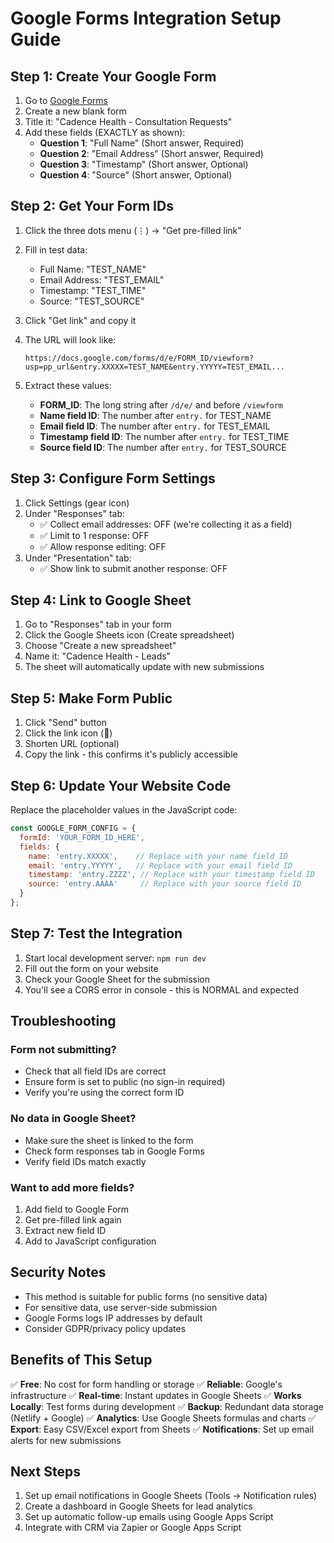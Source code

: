 # Google Forms Integration Setup Guide

## Step 1: Create Your Google Form

1. Go to [Google Forms](https://forms.google.com)
2. Create a new blank form
3. Title it: "Cadence Health - Consultation Requests"
4. Add these fields (EXACTLY as shown):
   - **Question 1**: "Full Name" (Short answer, Required)
   - **Question 2**: "Email Address" (Short answer, Required)
   - **Question 3**: "Timestamp" (Short answer, Optional)
   - **Question 4**: "Source" (Short answer, Optional)

## Step 2: Get Your Form IDs

1. Click the three dots menu (⋮) → "Get pre-filled link"
2. Fill in test data:
   - Full Name: "TEST_NAME"
   - Email Address: "TEST_EMAIL"
   - Timestamp: "TEST_TIME"
   - Source: "TEST_SOURCE"
3. Click "Get link" and copy it
4. The URL will look like:
   ```
   https://docs.google.com/forms/d/e/FORM_ID/viewform?usp=pp_url&entry.XXXXX=TEST_NAME&entry.YYYYY=TEST_EMAIL...
   ```

5. Extract these values:
   - **FORM_ID**: The long string after `/d/e/` and before `/viewform`
   - **Name field ID**: The number after `entry.` for TEST_NAME
   - **Email field ID**: The number after `entry.` for TEST_EMAIL
   - **Timestamp field ID**: The number after `entry.` for TEST_TIME  
   - **Source field ID**: The number after `entry.` for TEST_SOURCE

## Step 3: Configure Form Settings

1. Click Settings (gear icon)
2. Under "Responses" tab:
   - ✅ Collect email addresses: OFF (we're collecting it as a field)
   - ✅ Limit to 1 response: OFF
   - ✅ Allow response editing: OFF
3. Under "Presentation" tab:
   - ✅ Show link to submit another response: OFF

## Step 4: Link to Google Sheet

1. Go to "Responses" tab in your form
2. Click the Google Sheets icon (Create spreadsheet)
3. Choose "Create a new spreadsheet"
4. Name it: "Cadence Health - Leads"
5. The sheet will automatically update with new submissions

## Step 5: Make Form Public

1. Click "Send" button
2. Click the link icon (🔗)
3. Shorten URL (optional)
4. Copy the link - this confirms it's publicly accessible

## Step 6: Update Your Website Code

Replace the placeholder values in the JavaScript code:
```javascript
const GOOGLE_FORM_CONFIG = {
  formId: 'YOUR_FORM_ID_HERE',
  fields: {
    name: 'entry.XXXXX',    // Replace with your name field ID
    email: 'entry.YYYYY',   // Replace with your email field ID
    timestamp: 'entry.ZZZZ', // Replace with your timestamp field ID
    source: 'entry.AAAA'     // Replace with your source field ID
  }
};
```

## Step 7: Test the Integration

1. Start local development server: `npm run dev`
2. Fill out the form on your website
3. Check your Google Sheet for the submission
4. You'll see a CORS error in console - this is NORMAL and expected

## Troubleshooting

### Form not submitting?
- Check that all field IDs are correct
- Ensure form is set to public (no sign-in required)
- Verify you're using the correct form ID

### No data in Google Sheet?
- Make sure the sheet is linked to the form
- Check form responses tab in Google Forms
- Verify field IDs match exactly

### Want to add more fields?
1. Add field to Google Form
2. Get pre-filled link again
3. Extract new field ID
4. Add to JavaScript configuration

## Security Notes

- This method is suitable for public forms (no sensitive data)
- For sensitive data, use server-side submission
- Google Forms logs IP addresses by default
- Consider GDPR/privacy policy updates

## Benefits of This Setup

✅ **Free**: No cost for form handling or storage
✅ **Reliable**: Google's infrastructure
✅ **Real-time**: Instant updates in Google Sheets
✅ **Works Locally**: Test forms during development
✅ **Backup**: Redundant data storage (Netlify + Google)
✅ **Analytics**: Use Google Sheets formulas and charts
✅ **Export**: Easy CSV/Excel export from Sheets
✅ **Notifications**: Set up email alerts for new submissions

## Next Steps

1. Set up email notifications in Google Sheets (Tools → Notification rules)
2. Create a dashboard in Google Sheets for lead analytics
3. Set up automatic follow-up emails using Google Apps Script
4. Integrate with CRM via Zapier or Google Apps Script